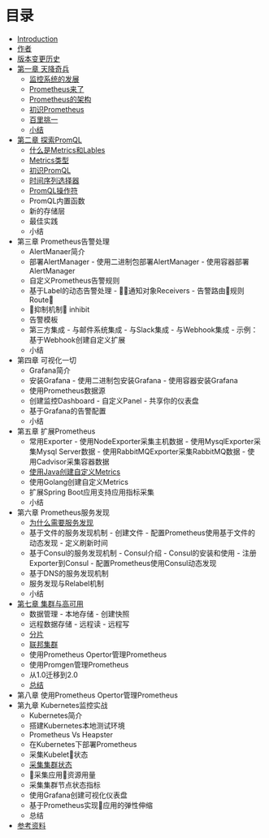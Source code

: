# 目录

- [Introduction](README.md)
- [作者](AUTHOR.md)
- [版本变更历史](CHANGELOGS.md)
- [第一章 天降奇兵](./chapter0/README.md)
  - [监控系统的发展](./sources/why-monitor.md)
  - [Prometheus来了](./sources/what-is-prometheus.md)
  - [Prometheus的架构](./sources/prometheus-architecture-and-components.md)
  - [初识Prometheus](./sources/prometheus-quick-start.md)
  - [百里挑一](./sources/comparison_with_other.md)
  - [小结](./chapter0/SUMMARY.md)
- [第二章 探索PromQL](sources/exploration_of_promql.md)
  - [什么是Metrics和Lables](./sources/what-is-prometheus-metrics-and-labels.md)
  - [Metrics类型](./sources/prometheus-metrics-types.md)
  - [初识PromQL](./sources/prometheus-query-language.md)
  - [时间序列选择器](./sources/prometheus-time-series-selectors.md)
  - [PromQL操作符](./sources/prometheus-promql-operators.md)
  - PromQL内置函数
  - 新的存储层
  - 最佳实践
  - 小结
- 第三章 Prometheus告警处理
  - AlertManaer简介
  - 部署AlertManager
        - 使用二进制包部署AlertManager
        - 使用容器部署AlertManager
  - 自定义Prometheus告警规则
  - 基于Label的动态告警处理
        - 通知对象Receivers
        - 告警路由规则Route
  - 抑制机制 inhibit
  - 告警模板
  - 第三方集成
        - 与邮件系统集成
        - 与Slack集成
        - 与Webhook集成
            - 示例：基于Webhook创建自定义扩展
  - 小结
- 第四章 可视化一切
  - Grafana简介
  - 安装Grafana
        - 使用二进制包安装Grafana
        - 使用容器安装Grafana
  - 使用Prometheus数据源
  - 创建监控Dashboard
        - 自定义Panel
        - 共享你的仪表盘
  - 基于Grafana的告警配置
  - 小结
- 第五章 扩展Prometheus
  - 常用Exporter
        - 使用NodeExporter采集主机数据
        - 使用MysqlExporter采集Mysql Server数据
        - 使用RabbitMQExporter采集RabbitMQ数据
        - 使用Cadvisor采集容器数据
  - [使用Java创建自定义Metrics](sources/custom_metrics_with_java_sdk.md)
  - 使用Golang创建自定义Metrics
  - 扩展Spring Boot应用支持应用指标采集
  - 小结
- 第六章 Prometheus服务发现
  - [为什么需要服务发现](./sources/why-need-service-discovery.md)
  - 基于文件的服务发现机制
        - 创建文件
        - 配置Prometheus使用基于文件的动态发现
        - 定义刷新时间
  - 基于Consul的服务发现机制
        - Consul介绍
        - Consul的安装和使用
        - 注册Exporter到Consul
        - 配置Prometheus使用Consul动态发现
  - 基于DNS的服务发现机制
  - 服务发现与Relabel机制
  - 小结
- [第七章 集群与高可用](./chapter7/READMD.md)
  - 数据管理
        - 本地存储
        - 创建快照
  - 远程数据存储
        - 远程读
        - 远程写
  - [分片](./sources/scale-promethues-with-functional-sharding.md)
  - [联邦集群](./sources/scale-prometheus-with-federation.md)
  - 使用Prometheus Opertor管理Prometheus
  - 使用Promgen管理Prometheus
  - 从1.0迁移到2.0
  - [总结](./chapter4/SUMMARY.md)
- 第八章 使用Prometheus Opertor管理Prometheus
- 第九章 Kubernetes监控实战
  - Kubernetes简介
  - 搭建Kubernetes本地测试环境
  - Prometheus Vs Heapster
  - 在Kubernetes下部署Prometheus
  - 采集Kubelet状态
  - [采集集群状态](./sources/expose-cluster-level-metrics-with-kube-state-metrics.md)
  - 采集应用资源用量
  - 采集集群节点状态指标
  - 使用Grafana创建可视化仪表盘
  - 基于Prometheus实现应用的弹性伸缩
  - 总结
- [参考资料](./REFERENCES.md)